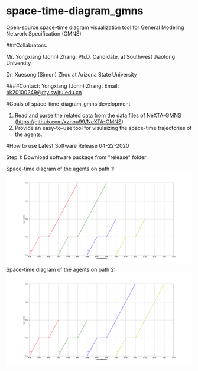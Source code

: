 # space-time-diagram_gmns
Open-source space-time diagram visualization tool for General Modeling Network Specification (GMNS) 

###Collabrators: 

Mr. Yongxiang (John) Zhang, Ph.D. Candidate, at Southwest Jiaotong University

Dr. Xuesong (Simon) Zhou at Arizona State University

####Contact: Yongxiang (John) Zhang.
Email: bk20100249@my.swjtu.edu.cn


#Goals of space-time-diagram_gmns development
1. Read and parse the related data from the data files of NeXTA-GMNS (https://github.com/xzhou99/NeXTA-GMNS)
2. Provide an easy-to-use tool for visulaizing the space-time trajectories of the agents.

#How to use
Latest Software Release 04-22-2020

Step 1: Download software package from "release" folder


Space-time diagram of the agents on path 1:
![output](docs/images/Figure_5.png)
Space-time diagram of the agents on path 2:
![output](docs/images/Figure_6.png)
